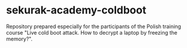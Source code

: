 # sekurak-academy-coldboot
Repository prepared especially for the participants of the Polish training course "Live cold boot attack. How to decrypt a laptop by freezing the memory?".
